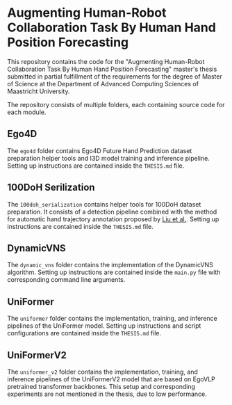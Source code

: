 # Augmenting Human-Robot Collaboration Task By Human Hand Position Forecasting

This repository contains the code for the "Augmenting Human-Robot Collaboration Task By Human Hand Position Forecasting" master's thesis submitted in partial fulfillment of the requirements for the degree of Master of Science at the Department of Advanced Computing Sciences of Maastricht University.

The repository consists of multiple folders, each containing source code for each module.

## Ego4D
The `ego4d` folder contains Ego4D Future Hand Prediction dataset preparation helper tools and I3D model training and inference pipeline. Setting up instructions are contained inside the `THESIS.md` file.

## 100DoH Serilization
The `100doh_serialization` contains helper tools for 100DoH dataset preparation. It consists of a detection pipeline combined with the method for automatic hand trajectory annotation proposed by [Liu et al.](https://arxiv.org/abs/2204.01696). Setting up instructions are contained inside the `THESIS.md` file.

## DynamicVNS
The `dynamic_vns` folder contains the implementation of the DynamicVNS algorithm. Setting up instructions are contained inside the `main.py` file with corresponding command line arguments.

## UniFormer
The `uniformer` folder contains the implementation, training, and inference pipelines of the UniFormer model. Setting up instructions and script configurations are contained inside the `THESIS.md` file.

## UniFormerV2
The `uniformer_v2` folder contains the implementation, training, and inference pipelines of the UniFormerV2 model that are based on EgoVLP pretrained transformer backbones. This setup and corresponding experiments are not mentioned in the thesis, due to low performance.